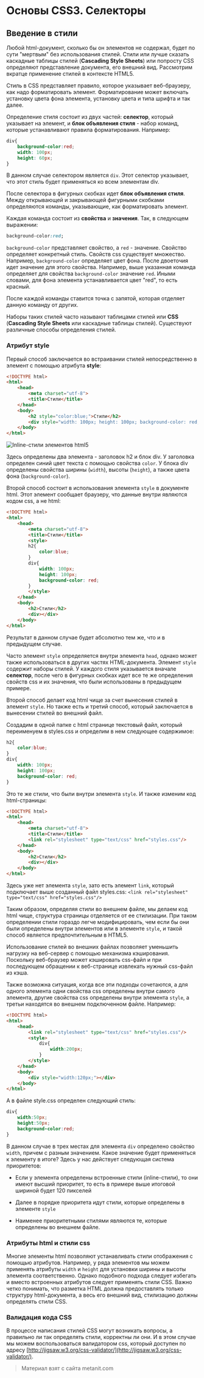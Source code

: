 # Основы CSS3. Селекторы

## Введение в стили

Любой html-документ, сколько бы он элементов не содержал, будет по сути "мертвым" без использования стилей. Стили или лучше сказать каскадные таблицы стилей (**Cascading Style Sheets**) или попросту CSS определяют представление документа, его внешний вид. Рассмотрим вкратце применение стилей в контексте HTML5.

Стиль в CSS представляет правило, которое указывает веб-браузеру, как надо форматировать элемент. Форматирование может включать установку цвета фона элемента, установку цвета и типа шрифта и так далее.

Определение стиля состоит из двух частей: **селектор**, который указывает на элемент, и **блок объявления стиля** - набор команд, которые устанавливают правила форматирования. Например:

```css
div{
    background-color:red;
    width: 100px;
    height: 60px;
}
```

В данном случае селектором является `div`. Этот селектор указывает, что этот стиль будет применяться ко всем элементам div.

После селектора в фигурных скобках идет **блок объявления стиля**. Между открывающей и закрывающей фигурными скобками определяются команды, указывающие, как форматировать элемент.

Каждая команда состоит из **свойства** и **значения**. Так, в следующем выражении:

```css
background-color:red;
```

`background-color` представляет свойство, а `red` - значение. Свойство определяет конкретный стиль. Свойств css существует множество. Например, `background-color` определяет цвет фона. После двоеточия идет значение для этого свойства. Например, выше указанная команда определяет для свойства `background-color` значение `red`. Иными словами, для фона элемента устанавливается цвет "red", то есть красный.

После каждой команды ставится точка с запятой, которая отделяет данную команду от других.

Наборы таких стилей часто называют таблицами стилей или **CSS** (**Cascading Style Sheets** или каскадные таблицы стилей). Существуют различные способы определения стилей.

### Атрибут style

Первый способ заключается во встраивании стилей непосредственно в элемент с помощью атрибута **style**:

```html
<!DOCTYPE html>
<html>
    <head>
        <meta charset="utf-8">
        <title>Стили</title>
    </head>
    <body>
        <h2 style="color:blue;">Стили</h2>
        <div style="width: 100px; height: 100px; background-color: red;"></div>
    </body>
</html>
```

![Inline-стили элементов html5](https://metanit.com/web/html5/pics/4.1.png)

Здесь определены два элемента - заголовок h2 и блок div. У заголовка определен синий цвет текста с помощью свойства `color`. У блока div определены свойства ширины (`width`), высоты (`height`), а также цвета фона (`background-color`).

Второй способ состоит в использования элемента `style` в документе html. Этот элемент сообщает браузеру, что данные внутри являются кодом css, а не html:

```html
<!DOCTYPE html>
<html>
    <head>
        <meta charset="utf-8">
        <title>Стили</title>
        <style>
        h2{
            color:blue;
        }
        div{
            width: 100px; 
            height: 100px; 
            background-color: red;
        }
        </style>
    </head>
    <body>
        <h2>Стили</h2>
        <div></div>
    </body>
</html>
```

Результат в данном случае будет абсолютно тем же, что и в предыдущем случае.

Часто элемент `style` определяется внутри элемента `head`, однако может также использоваться в других частях HTML-документа. Элемент `style` содержит наборы стилей. У каждого стиля указывается вначале **селектор**, после чего в фигурных скобках идет все те же определения свойств css и их значения, что были использованы в предыдущем примере.

Второй способ делает код html чище за счет вынесения стилей в элемент `style`. Но также есть и третий способ, который заключается в вынесении стилей во внешний файл.

Создадим в одной папке с html странице текстовый файл, который переименуем в styles.css и определим в нем следующее содержимое:

```css
h2{
    color:blue;
}
div{
    width: 100px; 
    height: 100px; 
    background-color: red;
}
```

Это те же стили, что были внутри элемента `style`. И также изменим код html-страницы:

```html
<!DOCTYPE html>
<html>
    <head>
        <meta charset="utf-8">
        <title>Стили</title>
        <link rel="stylesheet" type="text/css" href="styles.css"/>
    </head>
    <body>
        <h2>Стили</h2>
        <div></div>
    </body>
</html>
```

Здесь уже нет элемента `style`, зато есть элемент `link`, который подключает выше созданный файл styles.css: `<link rel="stylesheet" type="text/css" href="styles.css"/>`

Таким образом, определяя стили во внешнем файле, мы делаем код html чище, структура страницы отделяется от ее стилизации. При таком определении стили гораздо легче модифицировать, чем если бы они были определены внутри элементов или в элементе `style`, и такой способ является предпочтительным в HTML5.

Использование стилей во внешних файлах позволяет уменьшить нагрузку на веб-сервер с помощью механизма кэширования. Поскольку веб-браузер может кэшировать css-файл и при последующем обращении к веб-странице извлекать нужный css-файл из кэша.

Также возможна ситуация, когда все эти подходы сочетаются, а для одного элемента одни свойства css определены внутри самого элемента, другие свойства css определены внутри элемента `style`, а третьи находятся во внешнем подключенном файле. Например:

```html
<!DOCTYPE html>
<html>
    <head>
        <link rel="stylesheet" type="text/css" href="styles.css"/>
        <style>
            div{
                width:200px;
            }
        </style>
    </head>
    <body>
        <div style="width:120px;"></div>
    </body>
</html>
```

А в файле style.css определен следующий стиль:

```css
div{
    width:50px;
    height:50px;
    background-color:red;
}
```

В данном случае в трех местах для элемента `div` определено свойство `width`, причем с разным значением. Какое значение будет применяться к элементу в итоге? Здесь у нас действует следующая система приоритетов:

- Если у элемента определены встроенные стили (inline-стили), то они имеют высший приоритет, то есть в примере выше итоговой шириной будет 120 пикселей

- Далее в порядке приоритета идут стили, которые определены в элементе `style`

- Наименее приоритетными стилями являются те, которые определены во внешнем файле.

### Атрибуты html и стили css

Многие элементы html позволяют устанавливать стили отображения с помощью атрибутов. Например, у ряда элементов мы можем применять атрибуты `width` и `height` для установки ширины и высоты элемента соответственно. Однако подобного подхода следует избегать и вместо встроенных атрибутов следует применять стили CSS. Важно четко понимать, что разметка HTML должна предоставлять только структуру html-документа, а весь его внешний вид, стилизацию должны определять стили CSS.

### Валидация кода CSS

В процессе написания стилей CSS могут возникать вопросы, а правильно ли так определять стили, корректны ли они. И в этом случае мы можем воспользоваться валидатором css, который доступен по адресу [http://jigsaw.w3.org/css-validator/](http://jigsaw.w3.org/css-validator/).


> Материал взят с сайта metanit.com